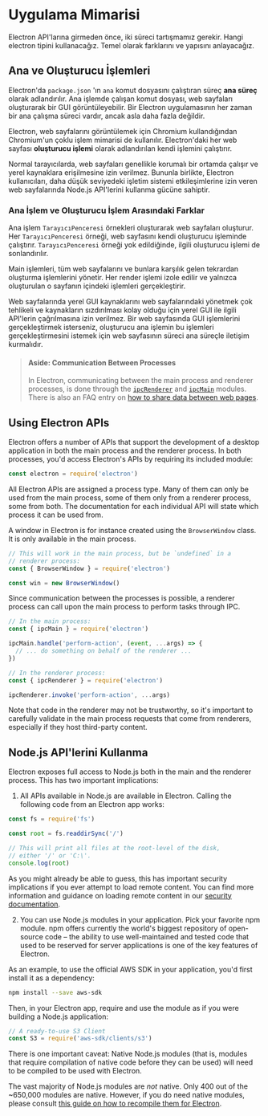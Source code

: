 # Uygulama Mimarisi

Electron API'larına girmeden önce, iki süreci tartışmamız gerekir. Hangi electron tipini kullanacağız. Temel olarak farklarını ve yapısını anlayacağız.

## Ana ve Oluşturucu İşlemleri

Electron'da `package.json` 'ın `ana` komut dosyasını çalıştıran süreç __ana süreç__ olarak adlandırılır. Ana işlemde çalışan komut dosyası, web sayfaları oluşturarak bir GUI görüntüleyebilir. Bir Electron uygulamasının her zaman bir ana çalışma süreci vardır, ancak asla daha fazla değildir.

Electron, web sayfalarını görüntülemek için Chromium kullandığından Chromium'un çoklu işlem mimarisi de kullanılır. Electron'daki her web sayfası __oluşturucu işlemi__ olarak adlandırılan kendi işlemini çalıştırır.

Normal tarayıcılarda, web sayfaları genellikle korumalı bir ortamda çalışır ve yerel kaynaklara erişilmesine izin verilmez. Bununla birlikte, Electron kullanıcıları, daha düşük seviyedeki işletim sistemi etkileşimlerine izin veren web sayfalarında Node.js API'lerini kullanma gücüne sahiptir.

### Ana İşlem ve Oluşturucu İşlem Arasındaki Farklar

Ana işlem `TarayıcıPenceresi` örnekleri oluşturarak web sayfaları oluşturur. Her ` TarayıcıPenceresi ` örneği, web sayfasını kendi oluşturucu işleminde çalıştırır. `TarayıcıPenceresi` örneği yok edildiğinde, ilgili oluşturucu işlemi de sonlandırılır.

Main işlemleri, tüm web sayfalarını ve bunlara karşılık gelen tekrardan oluşturma işlemlerini yönetir. Her render işlemi izole edilir ve yalnızca oluşturulan o sayfanın içindeki işlemleri gerçekleştirir.

Web sayfalarında yerel GUI kaynaklarını web sayfalarındaki yönetmek çok tehlikeli ve kaynakların sızdırılması kolay olduğu için yerel GUI ile ilgili API'lerin çağrılmasına izin verilmez. Bir web sayfasında GUI işlemlerini gerçekleştirmek isterseniz, oluşturucu ana işlemin bu işlemleri gerçekleştirmesini istemek için web sayfasının süreci ana süreçle iletişim kurmalıdır.

> #### Aside: Communication Between Processes
> 
> In Electron, communicating between the main process and renderer processes, is done through the [`ipcRenderer`](../api/ipc-renderer.md) and [`ipcMain`](../api/ipc-main.md) modules. There is also an FAQ entry on [how to share data between web pages](../faq.md#how-to-share-data-between-web-pages).


## Using Electron APIs

Electron offers a number of APIs that support the development of a desktop application in both the main process and the renderer process. In both processes, you'd access Electron's APIs by requiring its included module:

```javascript
const electron = require('electron')
```

All Electron APIs are assigned a process type. Many of them can only be used from the main process, some of them only from a renderer process, some from both. The documentation for each individual API will state which process it can be used from.

A window in Electron is for instance created using the `BrowserWindow` class. It is only available in the main process.

```javascript
// This will work in the main process, but be `undefined` in a
// renderer process:
const { BrowserWindow } = require('electron')

const win = new BrowserWindow()
```

Since communication between the processes is possible, a renderer process can call upon the main process to perform tasks through IPC.

```javascript
// In the main process:
const { ipcMain } = require('electron')

ipcMain.handle('perform-action', (event, ...args) => {
  // ... do something on behalf of the renderer ...
})

// In the renderer process:
const { ipcRenderer } = require('electron')

ipcRenderer.invoke('perform-action', ...args)
```

Note that code in the renderer may not be trustworthy, so it's important to carefully validate in the main process requests that come from renderers, especially if they host third-party content.

## Node.js API'lerini Kullanma

Electron exposes full access to Node.js both in the main and the renderer process. This has two important implications:

1) All APIs available in Node.js are available in Electron. Calling the following code from an Electron app works:

```javascript
const fs = require('fs')

const root = fs.readdirSync('/')

// This will print all files at the root-level of the disk,
// either '/' or 'C:\'.
console.log(root)
```

As you might already be able to guess, this has important security implications if you ever attempt to load remote content. You can find more information and guidance on loading remote content in our [security documentation](./security.md).

2) You can use Node.js modules in your application. Pick your favorite npm module. npm offers currently the world's biggest repository of open-source code – the ability to use well-maintained and tested code that used to be reserved for server applications is one of the key features of Electron.

As an example, to use the official AWS SDK in your application, you'd first install it as a dependency:

```sh
npm install --save aws-sdk
```

Then, in your Electron app, require and use the module as if you were building a Node.js application:

```javascript
// A ready-to-use S3 Client
const S3 = require('aws-sdk/clients/s3')
```

There is one important caveat: Native Node.js modules (that is, modules that require compilation of native code before they can be used) will need to be compiled to be used with Electron.

The vast majority of Node.js modules are _not_ native. Only 400 out of the ~650,000 modules are native. However, if you do need native modules, please consult [this guide on how to recompile them for Electron](./using-native-node-modules.md).
